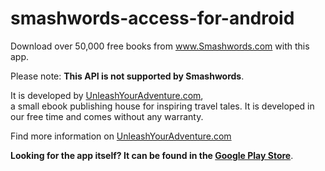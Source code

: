 # smashwords-access-for-android

Download over 50,000 free books from www.Smashwords.com with this app.

Please note: <b>This API is not supported by Smashwords</b>.

It is developed by <a href="http://unleashyouradventure.com">UnleashYourAdventure.com</a>,<br> a small ebook publishing house for inspiring travel tales. It is developed in our free time and comes without any warranty.

Find more information on <a href="http://unleashyouradventure.com/smashwordsaccess-for-android/">UnleashYourAdventure.com</a>

<b>Looking for the app itself? It can be found in the <a href="https://play.google.com/store/apps/details?id=com.unleashyouradventure.swaccess">Google Play Store</a></b>.
